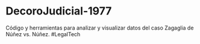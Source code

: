 # DecoroJudicial-1977
Código y herramientas para analizar y visualizar datos del caso Zagaglia de Núñez vs. Núñez. #LegalTech
